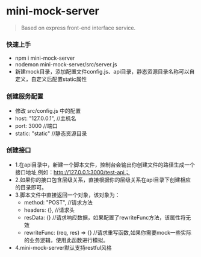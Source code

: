 <h1>mini-mock-server</h1>

> Based on express front-end interface service.

<h3>快速上手</h3>

- npm i mini-mock-server
- nodemon mini-mock-server/src/server.js
- 新建mock目录，添加配置文件config.js、api目录，静态资源目录名称可以自定义，自定义后配置static属性

<h3>创建服务配置</h3>

- 修改 src/config.js 中的配置
- host: "127.0.0.1", //主机名
- port: 3000 //端口
- static: "static" //静态资源目录

<h3>创建接口</h3>

- 1.在api目录中，新建一个脚本文件，控制台会输出你创建文件的路径生成一个接口地址,例如：http://127.0.0.1:3000/test-api；
- 2.如果你的接口包含层级关系，直接根据你的层级关系在api目录下创建相应的目录即可。
- 3.脚本文件中直接返回一个对象，该对象为：
  - method: "POST", //请求方法
  - headers: {}, //请求头
  - resData: {} //请求响应数据，如果配置了rewriteFunc方法，该属性将无效
  - rewriteFunc: (req, res) => {} //请求重写函数,如果你需要mock一些实际的业务逻辑，使用此函数进行模拟。
- 4.mini-mock-server默认支持restful风格